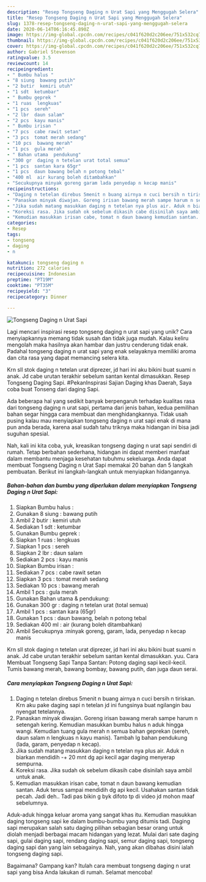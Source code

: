 ```yaml
---
description: "Resep Tongseng Daging n Urat Sapi yang Menggugah Selera"
title: "Resep Tongseng Daging n Urat Sapi yang Menggugah Selera"
slug: 1378-resep-tongseng-daging-n-urat-sapi-yang-menggugah-selera
date: 2020-06-14T06:16:45.890Z
image: https://img-global.cpcdn.com/recipes/c041f620d2c206ee/751x532cq70/tongseng-daging-n-urat-sapi-foto-resep-utama.jpg
thumbnail: https://img-global.cpcdn.com/recipes/c041f620d2c206ee/751x532cq70/tongseng-daging-n-urat-sapi-foto-resep-utama.jpg
cover: https://img-global.cpcdn.com/recipes/c041f620d2c206ee/751x532cq70/tongseng-daging-n-urat-sapi-foto-resep-utama.jpg
author: Gabriel Stevenson
ratingvalue: 3.5
reviewcount: 14
recipeingredient:
- " Bumbu halus "
- "8 siung  bawang putih"
- "2 butir  kemiri utuh"
- "1 sdt  ketumbar"
- " Bumbu geprek "
- "1 ruas  lengkuas"
- "1 pcs  sereh"
- "2 lbr  daun salam"
- "2 pcs  kayu manis"
- " Bumbu irisan "
- "7 pcs  cabe rawit setan"
- "3 pcs  tomat merah sedang"
- "10 pcs  bawang merah"
- "1 pcs  gula merah"
- " Bahan utama  pendukung"
- "300 gr  daging n tetelan urat total semua"
- "1 pcs  santan kara 65gr"
- "1 pcs  daun bawang belah n potong tebal"
- "400 ml  air kurang boleh ditambahkan"
- "Secukupnya minyak goreng garam lada penyedap n kecap manis"
recipeinstructions:
- "Daging n tetelan direbus 5menit n buang airnya n cuci bersih n tiriskan. Krn aku pake daging sapi n tetelan jd ini fungsinya buat ngilangin bau nyengat tetelannya."
- "Panaskan minyak diwajan. Goreng irisan bawang merah sampe harum n setengah kering. Kemudian masukkan bumbu halus n aduk hingga wangi. Kemudian tuang gula merah n semua bahan geprekan (sereh, daun salam n lengkuas n kayu manis). Tambah lg bahan pendukung (lada, garam, penyedap n kecap)."
- "Jika sudah matang masukkan daging n tetelan nya plus air. Aduk n biarkan mendidih -+ 20 mnt dg api kecil agar daging menyerap sempurna."
- "Koreksi rasa. Jika sudah ok sebelum dikasih cabe disinilah saya ambil untuk anak."
- "Kemudian masukkan irisan cabe, tomat n daun bawang kemudian santan. Aduk terus sampai mendidih dg api kecil. Usahakan santan tidak pecah. Jadi deh.. Tadi pas bikin g byk difoto tp di video jd mohon maaf sebelumnya."
categories:
- Resep
tags:
- tongseng
- daging
- n

katakunci: tongseng daging n 
nutrition: 272 calories
recipecuisine: Indonesian
preptime: "PT19M"
cooktime: "PT35M"
recipeyield: "3"
recipecategory: Dinner

---
```



![Tongseng Daging n Urat Sapi](https://img-global.cpcdn.com/recipes/c041f620d2c206ee/751x532cq70/tongseng-daging-n-urat-sapi-foto-resep-utama.jpg)

Lagi mencari inspirasi resep tongseng daging n urat sapi yang unik? Cara menyiapkannya memang tidak susah dan tidak juga mudah. Kalau keliru mengolah maka hasilnya akan hambar dan justru cenderung tidak enak. Padahal tongseng daging n urat sapi yang enak selayaknya memiliki aroma dan cita rasa yang dapat memancing selera kita.

Krn sll stok daging n tetelan urat diprezer, jd hari ini aku bikini buat suami n anak. Jd cabe urutan terakhir sebelum santan kental dimasukkan. Resep Tongseng Daging Sapi. #PekanInspirasi Sajian Daging khas Daerah, Saya coba buat Tonseng dari daging Sapi.

Ada beberapa hal yang sedikit banyak berpengaruh terhadap kualitas rasa dari tongseng daging n urat sapi, pertama dari jenis bahan, kedua pemilihan bahan segar hingga cara membuat dan menghidangkannya. Tidak usah pusing kalau mau menyiapkan tongseng daging n urat sapi enak di mana pun anda berada, karena asal sudah tahu triknya maka hidangan ini bisa jadi suguhan spesial.


Nah, kali ini kita coba, yuk, kreasikan tongseng daging n urat sapi sendiri di rumah. Tetap berbahan sederhana, hidangan ini dapat memberi manfaat dalam membantu menjaga kesehatan tubuhmu sekeluarga. Anda dapat membuat Tongseng Daging n Urat Sapi memakai 20 bahan dan 5 langkah pembuatan. Berikut ini langkah-langkah untuk menyiapkan hidangannya.

<!--inarticleads1-->

##### Bahan-bahan dan bumbu yang diperlukan dalam menyiapkan Tongseng Daging n Urat Sapi:

1. Siapkan  Bumbu halus :
1. Gunakan 8 siung : bawang putih
1. Ambil 2 butir : kemiri utuh
1. Sediakan 1 sdt : ketumbar
1. Gunakan  Bumbu geprek :
1. Siapkan 1 ruas : lengkuas
1. Siapkan 1 pcs : sereh
1. Siapkan 2 lbr : daun salam
1. Sediakan 2 pcs : kayu manis
1. Siapkan  Bumbu irisan :
1. Sediakan 7 pcs : cabe rawit setan
1. Siapkan 3 pcs : tomat merah sedang
1. Sediakan 10 pcs : bawang merah
1. Ambil 1 pcs : gula merah
1. Gunakan  Bahan utama &amp; pendukung:
1. Gunakan 300 gr : daging n tetelan urat (total semua)
1. Ambil 1 pcs : santan kara (65gr)
1. Gunakan 1 pcs : daun bawang, belah n potong tebal
1. Sediakan 400 ml : air (kurang boleh ditambahkan)
1. Ambil Secukupnya :minyak goreng, garam, lada, penyedap n kecap manis


Krn sll stok daging n tetelan urat diprezer, jd hari ini aku bikini buat suami n anak. Jd cabe urutan terakhir sebelum santan kental dimasukkan. yuu. Cara Membuat Tongseng Sapi Tanpa Santan: Potong daging sapi kecil-kecil. Tumis bawang merah, bawang bombay, bawang putih, dan juga daun serai. 

<!--inarticleads2-->

##### Cara menyiapkan Tongseng Daging n Urat Sapi:

1. Daging n tetelan direbus 5menit n buang airnya n cuci bersih n tiriskan. Krn aku pake daging sapi n tetelan jd ini fungsinya buat ngilangin bau nyengat tetelannya.
1. Panaskan minyak diwajan. Goreng irisan bawang merah sampe harum n setengah kering. Kemudian masukkan bumbu halus n aduk hingga wangi. Kemudian tuang gula merah n semua bahan geprekan (sereh, daun salam n lengkuas n kayu manis). Tambah lg bahan pendukung (lada, garam, penyedap n kecap).
1. Jika sudah matang masukkan daging n tetelan nya plus air. Aduk n biarkan mendidih -+ 20 mnt dg api kecil agar daging menyerap sempurna.
1. Koreksi rasa. Jika sudah ok sebelum dikasih cabe disinilah saya ambil untuk anak.
1. Kemudian masukkan irisan cabe, tomat n daun bawang kemudian santan. Aduk terus sampai mendidih dg api kecil. Usahakan santan tidak pecah. Jadi deh.. Tadi pas bikin g byk difoto tp di video jd mohon maaf sebelumnya.


Aduk-aduk hingga keluar aroma yang sangat khas itu. Kemudian masukkan daging tongseng sapi ke dalam bumbu-bumbu yang ditumis tadi. Daging sapi merupakan salah satu daging pilihan sebagian besar orang untuk diolah menjadi berbagai macam hidangan yang lezat. Mulai dari sate daging sapi, gulai daging sapi, rendang daging sapi, semur daging sapi, tongseng daging sapi dan yang lain sebagainya. Nah, yang akan dibahas disini ialah tongseng daging sapi. 

Bagaimana? Gampang kan? Itulah cara membuat tongseng daging n urat sapi yang bisa Anda lakukan di rumah. Selamat mencoba!
